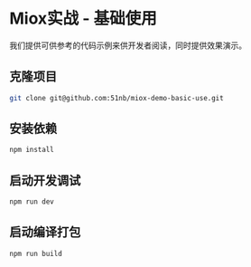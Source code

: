 # Miox实战 - 基础使用

我们提供可供参考的代码示例来供开发者阅读，同时提供效果演示。

## 克隆项目

```bash
git clone git@github.com:51nb/miox-demo-basic-use.git
```

## 安装依赖

```bash
npm install
```

## 启动开发调试

```bash
npm run dev
```

## 启动编译打包

```bash
npm run build
```

